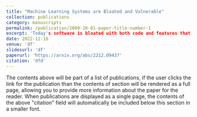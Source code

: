 ```yaml
---
title: "Machine Learning Systems are Bloated and Vulnerable"
collection: publications
category: manuscripts
permalink: /publication/2009-10-01-paper-title-number-1
excerpt: 'Today's software is bloated with both code and features that are not used by most users.'
date: 2022-12-16
venue: 'df'
slidesurl: 'df'
paperurl: 'https://arxiv.org/abs/2212.09437'
citation: 'dfd'
---
```


The contents above will be part of a list of publications, if the user clicks the link for the publication than the contents of section will be rendered as a full page, allowing you to provide more information about the paper for the reader. When publications are displayed as a single page, the contents of the above "citation" field will automatically be included below this section in a smaller font.
